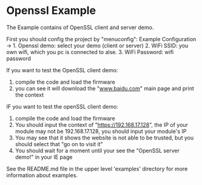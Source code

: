 # Openssl Example

The Example contains of OpenSSL client and server demo.

First you should config the project by "menuconfig":
  Example Configuration -> 
    1. Openssl demo: select your demo (client or server)
    2. WiFi SSID: you own wifi, which you pc is connected to alse. 
    3. WiFi Password: wifi password

If you want to test the OpenSSL client demo:
  1. compile the code and load the firmware
  2. you can see it will download the "www.baidu.com" main page and print the context
    
IF you want to test the openSSL client demo: 
  1. compile the code and load the firmware 
  2. You should input the context of "https://192.168.17.128", the IP of your module may not be 192.168.17.128, you should input your module's IP
  3. You may see that it shows the website is not able to be trusted, but you should select that "go on to visit it"
  4. You should wait for a moment until your see the "OpenSSL server demo!" in your IE page

See the README.md file in the upper level 'examples' directory for more information about examples.
